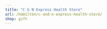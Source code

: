 ```yaml
---
title: "C & N Express Health Store"
url: /hamilton/c-and-n-express-health-store/
shop: gift
---
```

